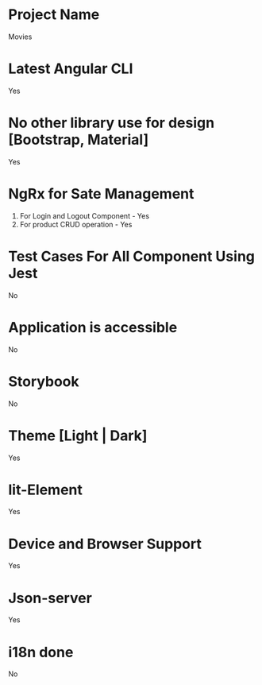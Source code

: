# Project Name
Movies
# Latest Angular CLI
Yes
# No other library use for design [Bootstrap, Material]
Yes
# NgRx for Sate Management
1) For Login and Logout Component - Yes
2) For product CRUD operation -  Yes
# Test Cases For All Component Using Jest
No
# Application is accessible
No
# Storybook
No
# Theme [Light | Dark]
Yes
# lit-Element
Yes
# Device and Browser Support
Yes
# Json-server 
Yes
# i18n done
No